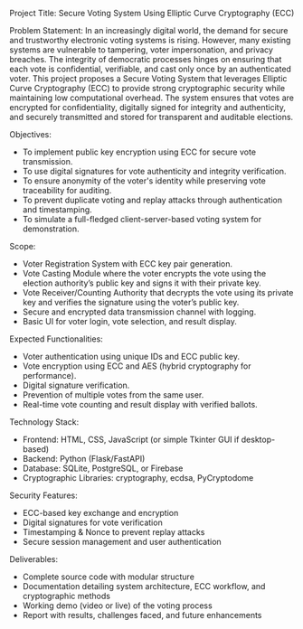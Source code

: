 Project Title:
Secure Voting System Using Elliptic Curve Cryptography (ECC)

Problem Statement:
In an increasingly digital world, the demand for secure and trustworthy electronic voting systems is rising. However, many existing systems are vulnerable to tampering, voter impersonation, and privacy breaches. The integrity of democratic processes hinges on ensuring that each vote is confidential, verifiable, and cast only once by an authenticated voter.
This project proposes a Secure Voting System that leverages Elliptic Curve Cryptography (ECC) to provide strong cryptographic security while maintaining low computational overhead. The system ensures that votes are encrypted for confidentiality, digitally signed for integrity and authenticity, and securely transmitted and stored for transparent and auditable elections.

Objectives:
* To implement public key encryption using ECC for secure vote transmission.
* To use digital signatures for vote authenticity and integrity verification.
* To ensure anonymity of the voter's identity while preserving vote traceability for auditing.
* To prevent duplicate voting and replay attacks through authentication and timestamping.
* To simulate a full-fledged client-server-based voting system for demonstration.

Scope:
* Voter Registration System with ECC key pair generation.
* Vote Casting Module where the voter encrypts the vote using the election authority’s public key and signs it with their private key.
* Vote Receiver/Counting Authority that decrypts the vote using its private key and verifies the signature using the voter’s public key.
* Secure and encrypted data transmission channel with logging.
* Basic UI for voter login, vote selection, and result display.

Expected Functionalities:
* Voter authentication using unique IDs and ECC public key.
* Vote encryption using ECC and AES (hybrid cryptography for performance).
* Digital signature verification.
* Prevention of multiple votes from the same user.
* Real-time vote counting and result display with verified ballots.

Technology Stack:
* Frontend: HTML, CSS, JavaScript (or simple Tkinter GUI if desktop-based)
* Backend: Python (Flask/FastAPI)
* Database: SQLite, PostgreSQL, or Firebase
* Cryptographic Libraries: cryptography, ecdsa, PyCryptodome

Security Features:
* ECC-based key exchange and encryption
* Digital signatures for vote verification
* Timestamping & Nonce to prevent replay attacks
* Secure session management and user authentication

Deliverables:
* Complete source code with modular structure
* Documentation detailing system architecture, ECC workflow, and cryptographic methods
* Working demo (video or live) of the voting process
* Report with results, challenges faced, and future enhancements
